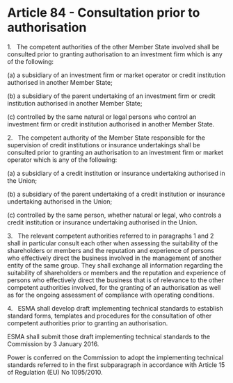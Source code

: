 # Article 84 - Consultation prior to authorisation


1.   The competent authorities of the other Member State involved shall be consulted prior to granting authorisation to an investment firm which is any of the following:

(a) a subsidiary of an investment firm or market operator or credit institution authorised in another Member State;

(b) a subsidiary of the parent undertaking of an investment firm or credit institution authorised in another Member State;

(c) controlled by the same natural or legal persons who control an investment firm or credit institution authorised in another Member State.

2.   The competent authority of the Member State responsible for the supervision of credit institutions or insurance undertakings shall be consulted prior to granting an authorisation to an investment firm or market operator which is any of the following:

(a) a subsidiary of a credit institution or insurance undertaking authorised in the Union;

(b) a subsidiary of the parent undertaking of a credit institution or insurance undertaking authorised in the Union;

(c) controlled by the same person, whether natural or legal, who controls a credit institution or insurance undertaking authorised in the Union.

3.   The relevant competent authorities referred to in paragraphs 1 and 2 shall in particular consult each other when assessing the suitability of the shareholders or members and the reputation and experience of persons who effectively direct the business involved in the management of another entity of the same group. They shall exchange all information regarding the suitability of shareholders or members and the reputation and experience of persons who effectively direct the business that is of relevance to the other competent authorities involved, for the granting of an authorisation as well as for the ongoing assessment of compliance with operating conditions.

4.   ESMA shall develop draft implementing technical standards to establish standard forms, templates and procedures for the consultation of other competent authorities prior to granting an authorisation.

ESMA shall submit those draft implementing technical standards to the Commission by 3 January 2016.

Power is conferred on the Commission to adopt the implementing technical standards referred to in the first subparagraph in accordance with Article 15 of Regulation (EU) No 1095/2010.
